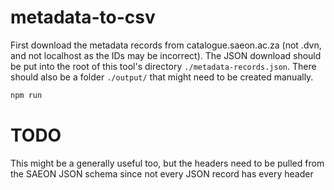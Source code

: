 # metadata-to-csv
First download the metadata records from catalogue.saeon.ac.za (not .dvn, and not localhost as the IDs may be incorrect). The JSON download should be put into the root of this tool's directory `./metadata-records.json`. There should also be a folder `./output/` that might need to be created manually.

```sh
npm run
```

# TODO
This might be a generally useful too, but the headers need to be pulled from the SAEON JSON schema since not every JSON record has every header